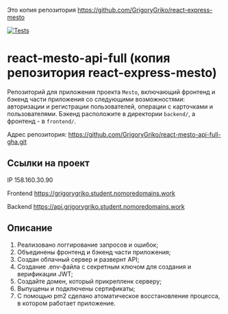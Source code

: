 Это копия репозитория https://github.com/GrigoryGriko/react-express-mesto





[![Tests](https://github.com/GrigoryGriko/react-mesto-api-full-gha/actions/workflows/tests.yml/badge.svg)](https://github.com/GrigoryGriko/react-mesto-api-full-gha/actions/workflows/tests.yml)
# react-mesto-api-full (копия репозитория react-express-mesto)
Репозиторий для приложения проекта `Mesto`, включающий фронтенд и бэкенд части приложения со следующими возможностями: авторизации и регистрации пользователей, операции с карточками и пользователями. Бэкенд расположите в директории `backend/`, а фронтенд - в `frontend/`. 

Адрес репозитория: https://github.com/GrigoryGriko/react-mesto-api-full-gha.git

## Ссылки на проект

IP 158.160.30.90

Frontend https://grigorygriko.student.nomoredomains.work

Backend https://api.grigorygriko.student.nomoredomains.work

## Описание

1. Реализовано логгирование запросов и ошибок;
2. Объединены фронтенд и бэкенд части приложения;
3. Создан облачный сервер и развернт API;
4. Создание .env-файла с секретным ключом для создания и верификации JWT;
5. Создайте домен, который прикрепленк серверу;
6. Выпущены и подключены сертификаты;
7. С помощью pm2 сделано атоматическое восстановление процесса, в котором работает приложение.

